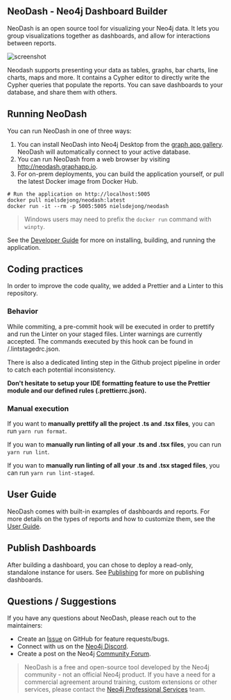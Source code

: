 
## NeoDash - Neo4j Dashboard Builder
NeoDash is an open source tool for visualizing your Neo4j data. It lets you group visualizations together as dashboards, and allow for interactions between reports.

![screenshot](public/screenshot.png)

Neodash supports presenting your data as tables, graphs, bar charts, line charts, maps and more. It contains a Cypher editor to directly write the Cypher queries that populate the reports. You can save dashboards to your database, and share them with others.

## Running NeoDash
You can run NeoDash in one of three ways:

1. You can install NeoDash into Neo4j Desktop from the [graph app gallery](https://install.graphapp.io). NeoDash will automatically connect to your active database.
2. You can run NeoDash from a web browser by visiting http://neodash.graphapp.io.
3. For on-prem deployments, you can build the application yourself, or pull the latest Docker image from Docker Hub.
```
# Run the application on http://localhost:5005
docker pull nielsdejong/neodash:latest
docker run -it --rm -p 5005:5005 nielsdejong/neodash
```

> Windows users may need to prefix the `docker run` command with `winpty`.

See the [Developer Guide](https://neo4j.com/labs/neodash/2.1/developer-guide/) for more on installing, building, and running the application.

## Coding practices
In order to improve the code quality, we added a Prettier and a Linter to this repository.

### Behavior
While commiting, a pre-commit hook will be executed in order to prettify and run the Linter on your staged files. Linter warnings are currently accepted. The commands executed by this hook can be found in /.lintstagedrc.json.

There is also a dedicated linting step in the Github project pipeline in order to catch each potential inconsistency.

**Don't hesitate to setup your IDE formatting feature to use the Prettier module and our defined rules (.prettierrc.json).**

### Manual execution
If you want to **manually prettify all the project .ts and .tsx files**, you can run `yarn run format`.

If you wan to **manually run linting of all your .ts and .tsx files**, you can run `yarn run lint`.

If you wan to **manually run linting of all your .ts and .tsx staged files**, you can run `yarn run lint-staged`.

## User Guide
NeoDash comes with built-in examples of dashboards and reports. For more details on the types of reports and how to customize them, see the [User Guide](
https://neo4j.com/labs/neodash/2.1/user-guide/).

## Publish Dashboards
After building a dashboard, you can chose to deploy a read-only, standalone instance for users. See [Publishing](https://neo4j.com/labs/neodash/2.1/user-guide/publishing/) for more on publishing dashboards.


## Questions / Suggestions
If you have any questions about NeoDash, please reach out to the maintainers:
- Create an [Issue](https://github.com/neo4j-labs/neodash/issues/new) on GitHub for feature requests/bugs.
- Connect with us on the [Neo4j Discord](https://neo4j.com/developer/discord/).
- Create a post on the Neo4j [Community Forum](https://community.neo4j.com/).

> NeoDash is a free and open-source tool developed by the Neo4j community - not an official Neo4j product. If you have a need for a commercial agreement around training, custom extensions or other services, please contact the [Neo4j Professional Services](https://neo4j.com/professional-services/) team.